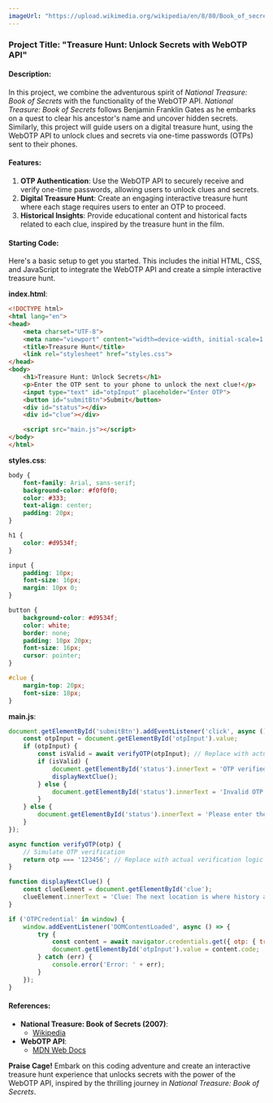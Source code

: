 ```yaml
---
imageUrl: "https://upload.wikimedia.org/wikipedia/en/8/80/Book_of_secrets_post.jpg"
---
```

### Project Title: "Treasure Hunt: Unlock Secrets with WebOTP API"

#### Description:
In this project, we combine the adventurous spirit of *National Treasure: Book of Secrets* with the functionality of the WebOTP API. *National Treasure: Book of Secrets* follows Benjamin Franklin Gates as he embarks on a quest to clear his ancestor's name and uncover hidden secrets. Similarly, this project will guide users on a digital treasure hunt, using the WebOTP API to unlock clues and secrets via one-time passwords (OTPs) sent to their phones.

#### Features:
1. **OTP Authentication**: Use the WebOTP API to securely receive and verify one-time passwords, allowing users to unlock clues and secrets.
2. **Digital Treasure Hunt**: Create an engaging interactive treasure hunt where each stage requires users to enter an OTP to proceed.
3. **Historical Insights**: Provide educational content and historical facts related to each clue, inspired by the treasure hunt in the film.

#### Starting Code:
Here's a basic setup to get you started. This includes the initial HTML, CSS, and JavaScript to integrate the WebOTP API and create a simple interactive treasure hunt.

**index.html**:
```html
<!DOCTYPE html>
<html lang="en">
<head>
    <meta charset="UTF-8">
    <meta name="viewport" content="width=device-width, initial-scale=1.0">
    <title>Treasure Hunt</title>
    <link rel="stylesheet" href="styles.css">
</head>
<body>
    <h1>Treasure Hunt: Unlock Secrets</h1>
    <p>Enter the OTP sent to your phone to unlock the next clue!</p>
    <input type="text" id="otpInput" placeholder="Enter OTP">
    <button id="submitBtn">Submit</button>
    <div id="status"></div>
    <div id="clue"></div>

    <script src="main.js"></script>
</body>
</html>
```

**styles.css**:
```css
body {
    font-family: Arial, sans-serif;
    background-color: #f0f0f0;
    color: #333;
    text-align: center;
    padding: 20px;
}

h1 {
    color: #d9534f;
}

input {
    padding: 10px;
    font-size: 16px;
    margin: 10px 0;
}

button {
    background-color: #d9534f;
    color: white;
    border: none;
    padding: 10px 20px;
    font-size: 16px;
    cursor: pointer;
}

#clue {
    margin-top: 20px;
    font-size: 18px;
}
```

**main.js**:
```javascript
document.getElementById('submitBtn').addEventListener('click', async () => {
    const otpInput = document.getElementById('otpInput').value;
    if (otpInput) {
        const isValid = await verifyOTP(otpInput); // Replace with actual OTP verification logic
        if (isValid) {
            document.getElementById('status').innerText = 'OTP verified! Here is your clue:';
            displayNextClue();
        } else {
            document.getElementById('status').innerText = 'Invalid OTP. Please try again.';
        }
    } else {
        document.getElementById('status').innerText = 'Please enter the OTP.';
    }
});

async function verifyOTP(otp) {
    // Simulate OTP verification
    return otp === '123456'; // Replace with actual verification logic
}

function displayNextClue() {
    const clueElement = document.getElementById('clue');
    clueElement.innerText = 'Clue: The next location is where history and mystery meet. Seek the hidden library!';
}

if ('OTPCredential' in window) {
    window.addEventListener('DOMContentLoaded', async () => {
        try {
            const content = await navigator.credentials.get({ otp: { transport: ['sms'] } });
            document.getElementById('otpInput').value = content.code;
        } catch (err) {
            console.error('Error: ' + err);
        }
    });
}
```

#### References:
- **National Treasure: Book of Secrets (2007)**:
  - [Wikipedia](https://en.wikipedia.org/wiki/National_Treasure:_Book_of_Secrets)
- **WebOTP API**:
  - [MDN Web Docs](https://developer.mozilla.org/en-US/docs/Web/API/WebOTP_API)

**Praise Cage!** Embark on this coding adventure and create an interactive treasure hunt experience that unlocks secrets with the power of the WebOTP API, inspired by the thrilling journey in *National Treasure: Book of Secrets*.